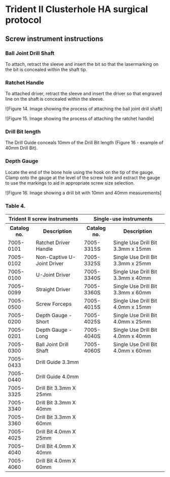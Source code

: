 

# Trident II Clusterhole HA surgical protocol

## Screw instrument instructions

### Ball Joint Drill Shaft
To attach, retract the sleeve and insert the bit so that the lasermarking on the bit is concealed within the shaft tip.

### Ratchet Handle
To attached driver, retract the sleeve and insert the driver so that engraved line on the shaft is concealed within the sleeve.

![Figure 14. Image showing the process of attaching the ball joint drill shaft]

![Figure 15. Image showing the process of attaching the ratchet handle]

### Drill Bit length
The Drill Guide conceals 10mm of the Drill Bit length (Figure 16 - example of 40mm Drill Bit).

### Depth Gauge
Locate the end of the bone hole using the hook on the tip of the gauge. Clamp onto the gauge at the level of the screw hole and extract the gauge to use the markings to aid in appropriate screw size selection.

![Figure 16. Image showing a drill bit with 10mm and 40mm measurements]

### Table 4.

<table>
  <tr>
    <th colspan="2">Trident II screw instruments</th>
    <th colspan="2">Single-use instruments</th>
  </tr>
  <tr>
    <th>Catalog no.</th>
    <th>Description</th>
    <th>Catalog no.</th>
    <th>Description</th>
  </tr>
  <tr>
    <td>7005-0101</td>
    <td>Ratchet Driver Handle</td>
    <td>7005-3315S</td>
    <td>Single Use Drill Bit 3.3mm x 15mm</td>
  </tr>
  <tr>
    <td>7005-0102</td>
    <td>Non-Captive U-Joint Driver</td>
    <td>7005-3325S</td>
    <td>Single Use Drill Bit 3.3mm x 25mm</td>
  </tr>
  <tr>
    <td>7005-0100</td>
    <td>U-Joint Driver</td>
    <td>7005-3340S</td>
    <td>Single Use Drill Bit 3.3mm x 40mm</td>
  </tr>
  <tr>
    <td>7005-0099</td>
    <td>Straight Driver</td>
    <td>7005-3360S</td>
    <td>Single Use Drill Bit 3.3mm x 60mm</td>
  </tr>
  <tr>
    <td>7005-0500</td>
    <td>Screw Forceps</td>
    <td>7005-4015S</td>
    <td>Single Use Drill Bit 4.0mm x 15mm</td>
  </tr>
  <tr>
    <td>7005-0200</td>
    <td>Depth Gauge - Short</td>
    <td>7005-4025S</td>
    <td>Single Use Drill Bit 4.0mm x 25mm</td>
  </tr>
  <tr>
    <td>7005-0201</td>
    <td>Depth Gauge - Long</td>
    <td>7005-4040S</td>
    <td>Single Use Drill Bit 4.0mm x 40mm</td>
  </tr>
  <tr>
    <td>7005-0300</td>
    <td>Ball Joint Drill Shaft</td>
    <td>7005-4060S</td>
    <td>Single Use Drill Bit 4.0mm x 60mm</td>
  </tr>
  <tr>
    <td>7005-0433</td>
    <td>Drill Guide 3.3mm</td>
    <td></td>
    <td></td>
  </tr>
  <tr>
    <td>7005-0440</td>
    <td>Drill Guide 4.0mm</td>
    <td></td>
    <td></td>
  </tr>
  <tr>
    <td>7005-3325</td>
    <td>Drill Bit 3.3mm X 25mm</td>
    <td></td>
    <td></td>
  </tr>
  <tr>
    <td>7005-3340</td>
    <td>Drill Bit 3.3mm X 40mm</td>
    <td></td>
    <td></td>
  </tr>
  <tr>
    <td>7005-3360</td>
    <td>Drill Bit 3.3mm X 60mm</td>
    <td></td>
    <td></td>
  </tr>
  <tr>
    <td>7005-4025</td>
    <td>Drill Bit 4.0mm X 25mm</td>
    <td></td>
    <td></td>
  </tr>
  <tr>
    <td>7005-4040</td>
    <td>Drill Bit 4.0mm X 40mm</td>
    <td></td>
    <td></td>
  </tr>
  <tr>
    <td>7005-4060</td>
    <td>Drill Bit 4.0mm X 60mm</td>
    <td></td>
    <td></td>
  </tr>
</table>